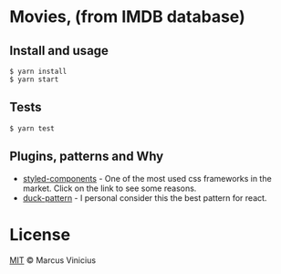 # Movies, (from IMDB database)

## Install and usage

```
$ yarn install
$ yarn start
```

## Tests

```
$ yarn test
```

## Plugins, patterns and Why

- [styled-components](https://medium.com/building-crowdriff/styled-components-to-use-or-not-to-use-a6bb4a7ffc21) - One of the most used css frameworks in the market. Click on the link to see some reasons.
- [duck-pattern](https://levelup.gitconnected.com/structure-your-react-redux-project-for-scalability-and-maintainability-618ad82e32b7) - I personal consider this the best pattern for react. 

# License
[MIT](/LICENSE) &copy; Marcus Vinicius
